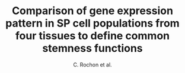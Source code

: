 ---
author: C. Rochon et al.
title: Comparison of gene expression pattern in SP cell populations from four tissues to define common stemness functions
journal: Experimental Cell Research
year: 2006
type: article
doi: 10.1016/j.yexcr.2006.03.010
---